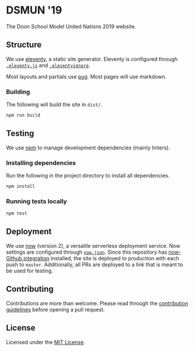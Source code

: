 # DSMUN '19

The Doon School Model United Nations 2019 website.

## Structure

We use [eleventy](//www.11ty.io), a static site generator. Eleventy is configured through [`.eleventy.js`](.eleventy.js) and [`.eleventyignore`](.eleventyignore).

Most layouts and partials use [pug](//pugjs.org). Most pages will use markdown.

### Building

The following will build the site in `dist/`.

```sh
npm run build
```

## Testing

We use [npm](//npmjs.com) to manage development dependencies (mainly linters).

### Installing dependencies

Run the following in the project directory to install all dependencies.

```sh
npm install
```

### Running tests locally

```sh
npm test
```

## Deployment

We use [now](//zeit.co/now) (version 2), a versatile serverless deployment service. Now settings are configured through [`now.json`](now.json). Since this repository has [now-Github integration](//zeit.co/github) installed, the site is deployed to production with each push to `master`. Additionally, all PRs are deployed to a link that is meant to be used for testing.

## Contributing

Contributions are more than welcome. Please read through the [contribution guidelines](.github/contributing.md) before opening a pull request.

## License

Licensed under the [MIT License](//shreyas.mit-license.org).
